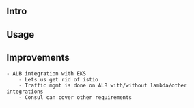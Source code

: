 ## Intro

## Usage

## Improvements
    - ALB integration with EKS
        - Lets us get rid of istio
        - Traffic mgmt is done on ALB with/without lambda/other integrations
        - Consul can cover other requirements